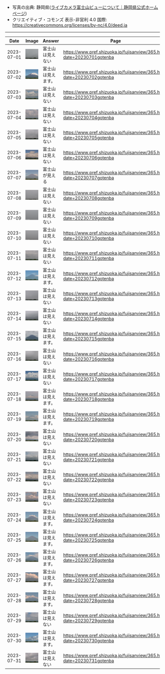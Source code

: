 - 写真の出典: 静岡県([ライブカメラ富士山ビューについて｜静岡県公式ホームページ](https://www.pref.shizuoka.jp/fujisanview/1044916.html))
- クリエイティブ・コモンズ 表示-非営利 4.0 国際: https://creativecommons.org/licenses/by-nc/4.0/deed.ja
---
| Date | Image | Answer | Page |
| --- | --- | --- | --- |
| 2023-07-01 | ![](../images/20230701.jpeg) |  富士山は見えない  | https://www.pref.shizuoka.jp/fujisanview/365.html?date=20230701gotenba |
| 2023-07-02 | ![](../images/20230702.jpeg) |  富士山は見えます。  | https://www.pref.shizuoka.jp/fujisanview/365.html?date=20230702gotenba |
| 2023-07-03 | ![](../images/20230703.jpeg) |  富士山は見えない  | https://www.pref.shizuoka.jp/fujisanview/365.html?date=20230703gotenba |
| 2023-07-04 | ![](../images/20230704.jpeg) |  富士山は見えない  | https://www.pref.shizuoka.jp/fujisanview/365.html?date=20230704gotenba |
| 2023-07-05 | ![](../images/20230705.jpeg) |  富士山は見えない  | https://www.pref.shizuoka.jp/fujisanview/365.html?date=20230705gotenba |
| 2023-07-06 | ![](../images/20230706.jpeg) |  富士山は見えない  | https://www.pref.shizuoka.jp/fujisanview/365.html?date=20230706gotenba |
| 2023-07-07 | ![](../images/20230707.jpeg) |  富士山が見える  | https://www.pref.shizuoka.jp/fujisanview/365.html?date=20230707gotenba |
| 2023-07-08 | ![](../images/20230708.jpeg) |  富士山は見えない  | https://www.pref.shizuoka.jp/fujisanview/365.html?date=20230708gotenba |
| 2023-07-09 | ![](../images/20230709.jpeg) |  富士山は見えない  | https://www.pref.shizuoka.jp/fujisanview/365.html?date=20230709gotenba |
| 2023-07-10 | ![](../images/20230710.jpeg) |  富士山は見えない  | https://www.pref.shizuoka.jp/fujisanview/365.html?date=20230710gotenba |
| 2023-07-11 | ![](../images/20230711.jpeg) |  富士山は見えない  | https://www.pref.shizuoka.jp/fujisanview/365.html?date=20230711gotenba |
| 2023-07-12 | ![](../images/20230712.jpeg) |  富士山は見えます。  | https://www.pref.shizuoka.jp/fujisanview/365.html?date=20230712gotenba |
| 2023-07-13 | ![](../images/20230713.jpeg) |  富士山は見えない  | https://www.pref.shizuoka.jp/fujisanview/365.html?date=20230713gotenba |
| 2023-07-14 | ![](../images/20230714.jpeg) |  富士山は見えない  | https://www.pref.shizuoka.jp/fujisanview/365.html?date=20230714gotenba |
| 2023-07-15 | ![](../images/20230715.jpeg) |  富士山は見えます。  | https://www.pref.shizuoka.jp/fujisanview/365.html?date=20230715gotenba |
| 2023-07-16 | ![](../images/20230716.jpeg) |  富士山は見えない  | https://www.pref.shizuoka.jp/fujisanview/365.html?date=20230716gotenba |
| 2023-07-17 | ![](../images/20230717.jpeg) |  富士山は見えない  | https://www.pref.shizuoka.jp/fujisanview/365.html?date=20230717gotenba |
| 2023-07-18 | ![](../images/20230718.jpeg) |  富士山は見えます。  | https://www.pref.shizuoka.jp/fujisanview/365.html?date=20230718gotenba |
| 2023-07-19 | ![](../images/20230719.jpeg) |  富士山は見えます。  | https://www.pref.shizuoka.jp/fujisanview/365.html?date=20230719gotenba |
| 2023-07-20 | ![](../images/20230720.jpeg) |  富士山は見えない  | https://www.pref.shizuoka.jp/fujisanview/365.html?date=20230720gotenba |
| 2023-07-21 | ![](../images/20230721.jpeg) |  富士山は見えない  | https://www.pref.shizuoka.jp/fujisanview/365.html?date=20230721gotenba |
| 2023-07-22 | ![](../images/20230722.jpeg) |  富士山は見えない  | https://www.pref.shizuoka.jp/fujisanview/365.html?date=20230722gotenba |
| 2023-07-23 | ![](../images/20230723.jpeg) |  富士山は見えない  | https://www.pref.shizuoka.jp/fujisanview/365.html?date=20230723gotenba |
| 2023-07-24 | ![](../images/20230724.jpeg) |  富士山は見えます。  | https://www.pref.shizuoka.jp/fujisanview/365.html?date=20230724gotenba |
| 2023-07-25 | ![](../images/20230725.jpeg) |  富士山は見えます。  | https://www.pref.shizuoka.jp/fujisanview/365.html?date=20230725gotenba |
| 2023-07-26 | ![](../images/20230726.jpeg) |  富士山は見えます。  | https://www.pref.shizuoka.jp/fujisanview/365.html?date=20230726gotenba |
| 2023-07-27 | ![](../images/20230727.jpeg) |  富士山は見えます。  | https://www.pref.shizuoka.jp/fujisanview/365.html?date=20230727gotenba |
| 2023-07-28 | ![](../images/20230728.jpeg) |  富士山は見えます。  | https://www.pref.shizuoka.jp/fujisanview/365.html?date=20230728gotenba |
| 2023-07-29 | ![](../images/20230729.jpeg) |  富士山は見えない  | https://www.pref.shizuoka.jp/fujisanview/365.html?date=20230729gotenba |
| 2023-07-30 | ![](../images/20230730.jpeg) |  富士山は見えます。  | https://www.pref.shizuoka.jp/fujisanview/365.html?date=20230730gotenba |
| 2023-07-31 | ![](../images/20230731.jpeg) |  富士山は見えない  | https://www.pref.shizuoka.jp/fujisanview/365.html?date=20230731gotenba |
